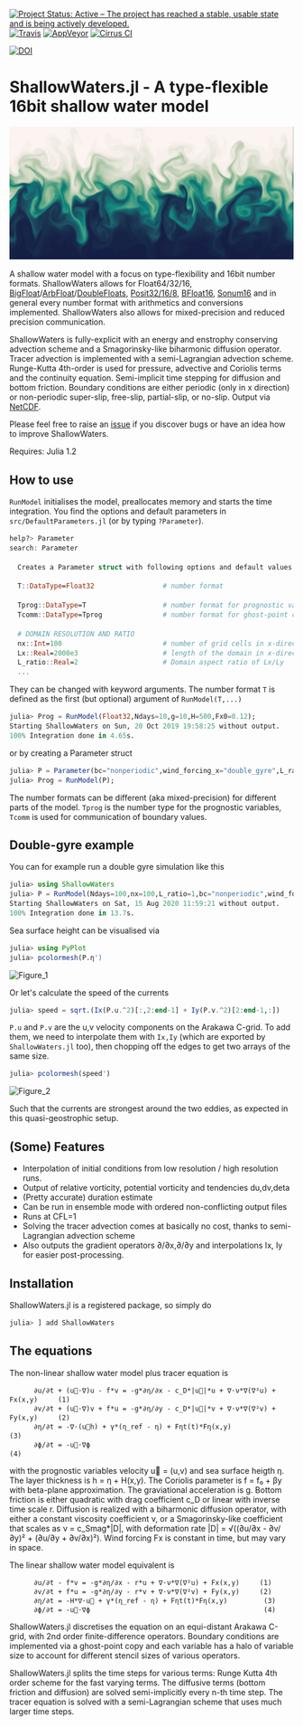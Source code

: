 [![Project Status: Active – The project has reached a stable, usable state and is being actively developed.](https://img.shields.io/badge/repo_status-active-brightgreen?style=flat-square)](https://www.repostatus.org/#active)
[![Travis](https://img.shields.io/travis/com/milankl/ShallowWaters.jl?label=Linux%20%26%20osx&logo=travis&style=flat-square)](https://travis-ci.com/milankl/ShallowWaters.jl)
[![AppVeyor](https://img.shields.io/appveyor/ci/milankl/ShallowWaters-jl?label=Windows&logo=appveyor&logoColor=white&style=flat-square)](https://ci.appveyor.com/project/milankl/ShallowWaters-jl)
[![Cirrus CI](https://img.shields.io/cirrus/github/milankl/ShallowWaters.jl?label=FreeBSD&logo=cirrus-ci&logoColor=white&style=flat-square)](https://cirrus-ci.com/github/milankl/ShallowWaters.jl)

[![DOI](https://zenodo.org/badge/132787050.svg)](https://zenodo.org/badge/latestdoi/132787050)


# ShallowWaters.jl - A type-flexible 16bit shallow water model
![sst](figs/sst_posit16.png?raw=true "SST")

A shallow water model with a focus on type-flexibility and 16bit number formats. ShallowWaters allows for Float64/32/16, [BigFloat](https://docs.julialang.org/en/v1/base/numbers/#BigFloats-and-BigInts-1)/[ArbFloat](https://github.com/JeffreySarnoff/ArbNumerics.jl)/[DoubleFloats](https://github.com/JuliaMath/DoubleFloats.jl), [Posit32/16/8](https://github.com/milankl/SoftPosit.jl), [BFloat16](https://github.com/JuliaComputing/BFloat16s.jl), [Sonum16](https://github.com/milankl/Sonums.jl) and in general every number format with arithmetics and conversions implemented. ShallowWaters also allows for mixed-precision and reduced precision communication.

ShallowWaters is fully-explicit with an energy and enstrophy conserving advection scheme and a Smagorinsky-like biharmonic diffusion operator. Tracer advection is implemented with a semi-Lagrangian advection scheme. Runge-Kutta 4th-order is used for pressure, advective and Coriolis terms and the continuity equation. Semi-implicit time stepping for diffusion and bottom friction. Boundary conditions are either periodic (only in x direction) or non-periodic super-slip, free-slip, partial-slip, or no-slip. Output via [NetCDF](https://github.com/JuliaGeo/NetCDF.jl).

Please feel free to raise an [issue](https://github.com/milankl/ShallowWaters.jl/issues) if you discover bugs or have an idea how to improve ShallowWaters.

Requires: Julia 1.2

## How to use

`RunModel` initialises the model, preallocates memory and starts the time integration. You find the options and default parameters in `src/DefaultParameters.jl` (or by typing `?Parameter`).
```julia
help?> Parameter
search: Parameter

  Creates a Parameter struct with following options and default values

  T::DataType=Float32                 # number format

  Tprog::DataType=T                   # number format for prognostic variables
  Tcomm::DataType=Tprog               # number format for ghost-point copies

  # DOMAIN RESOLUTION AND RATIO
  nx::Int=100                         # number of grid cells in x-direction
  Lx::Real=2000e3                     # length of the domain in x-direction [m]
  L_ratio::Real=2                     # Domain aspect ratio of Lx/Ly
  ...
```
They can be changed with keyword arguments. The number format `T` is defined as the first (but optional) argument of `RunModel(T,...)`
```julia
julia> Prog = RunModel(Float32,Ndays=10,g=10,H=500,Fx0=0.12);
Starting ShallowWaters on Sun, 20 Oct 2019 19:58:25 without output.
100% Integration done in 4.65s.
```
or by creating a Parameter struct
```julia
julia> P = Parameter(bc="nonperiodic",wind_forcing_x="double_gyre",L_ratio=1,nx=128);
julia> Prog = RunModel(P);
```
The number formats can be different (aka mixed-precision) for different parts of the model. `Tprog` is the number type for the prognostic variables, `Tcomm` is used for communication of boundary values.

## Double-gyre example

You can for example run a double gyre simulation like this
```julia
julia> using ShallowWaters
julia> P = RunModel(Ndays=100,nx=100,L_ratio=1,bc="nonperiodic",wind_forcing_x="double_gyre",topography="seamount");
Starting ShallowWaters on Sat, 15 Aug 2020 11:59:21 without output.
100% Integration done in 13.7s.
```
Sea surface height can be visualised via
```julia
julia> using PyPlot
julia> pcolormesh(P.η')
```
![Figure_1](https://user-images.githubusercontent.com/25530332/90311163-1ee40a00-def0-11ea-8911-810d7762cd3f.png)

Or let's calculate the speed of the currents
```julia
julia> speed = sqrt.(Ix(P.u.^2)[:,2:end-1] + Iy(P.v.^2)[2:end-1,:])
```
`P.u` and `P.v` are the u,v velocity components on the Arakawa C-grid. To add them, we need to interpolate them with `Ix,Iy` (which are exported by `ShallowWaters.jl` too), then chopping off the edges to get two arrays of the same size.
```julia
julia> pcolormesh(speed')
```
![Figure_2](https://user-images.githubusercontent.com/25530332/90311211-88fcaf00-def0-11ea-8308-b4f438495152.png)

Such that the currents are strongest around the two eddies, as expected in this quasi-geostrophic setup.

## (Some) Features

- Interpolation of initial conditions from low resolution / high resolution runs.
- Output of relative vorticity, potential vorticity and tendencies du,dv,deta
- (Pretty accurate) duration estimate
- Can be run in ensemble mode with ordered non-conflicting output files
- Runs at CFL=1
- Solving the tracer advection comes at basically no cost, thanks to semi-Lagrangian advection scheme
- Also outputs the gradient operators ∂/∂x,∂/∂y and interpolations Ix, Iy for easier post-processing.

## Installation

ShallowWaters.jl is a registered package, so simply do

```julia
julia> ] add ShallowWaters
```

## The equations

The non-linear shallow water model plus tracer equation is

          ∂u/∂t + (u⃗⋅∇)u - f*v = -g*∂η/∂x - c_D*|u⃗|*u + ∇⋅ν*∇(∇²u) + Fx(x,y)     (1)
          ∂v/∂t + (u⃗⋅∇)v + f*u = -g*∂η/∂y - c_D*|u⃗|*v + ∇⋅ν*∇(∇²v) + Fy(x,y)     (2)
          ∂η/∂t = -∇⋅(u⃗h) + γ*(η_ref - η) + Fηt(t)*Fη(x,y)                       (3)
          ∂ϕ/∂t = -u⃗⋅∇ϕ                                                          (4)

with the prognostic variables velocity u⃗ = (u,v) and sea surface heigth η. The layer thickness is h = η + H(x,y). The Coriolis parameter is f = f₀ + βy with beta-plane approximation. The graviational acceleration is g. Bottom friction is either quadratic with drag coefficient c_D or linear with inverse time scale r. Diffusion is realized with a biharmonic diffusion operator, with either a constant viscosity coefficient ν, or a Smagorinsky-like coefficient that scales as ν = c_Smag*|D|, with deformation rate |D| = √((∂u/∂x - ∂v/∂y)² + (∂u/∂y + ∂v/∂x)²). Wind forcing Fx is constant in time, but may vary in space.

The linear shallow water model equivalent is

          ∂u/∂t - f*v = -g*∂η/∂x - r*u + ∇⋅ν*∇(∇²u) + Fx(x,y)     (1)
          ∂v/∂t + f*u = -g*∂η/∂y - r*v + ∇⋅ν*∇(∇²v) + Fy(x,y)     (2)
          ∂η/∂t = -H*∇⋅u⃗ + γ*(η_ref - η) + Fηt(t)*Fη(x,y)         (3)
          ∂ϕ/∂t = -u⃗⋅∇ϕ                                           (4)

ShallowWaters.jl discretises the equation on an equi-distant Arakawa C-grid, with 2nd order finite-difference operators. Boundary conditions are implemented via a ghost-point copy and each variable has a halo of variable size to account for different stencil sizes of various operators.

ShallowWaters.jl splits the time steps for various terms: Runge Kutta 4th order scheme for the fast varying terms. The diffusive terms (bottom friction and diffusion) are solved semi-implicitly every n-th time step. The tracer equation is solved with a semi-Lagrangian scheme that uses much larger time steps.
